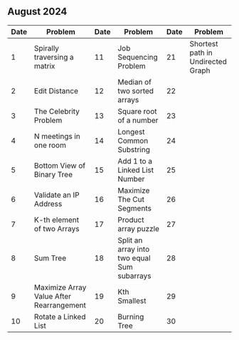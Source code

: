 ## August 2024

| Date | Problem                                  | Date | Problem                                     | Date | Problem                           |
| ---- | ---------------------------------------- | ---- | ------------------------------------------- | ---- | --------------------------------- |
| 1    | Spirally traversing a matrix             | 11   | Job Sequencing Problem                      | 21   | Shortest path in Undirected Graph |
| 2    | Edit Distance                            | 12   | Median of two sorted arrays                 | 22   |                                   |
| 3    | The Celebrity Problem                    | 13   | Square root of a number                     | 23   |                                   |
| 4    | N meetings in one room                   | 14   | Longest Common Substring                    | 24   |                                   |
| 5    | Bottom View of Binary Tree               | 15   | Add 1 to a Linked List Number               | 25   |                                   |
| 6    | Validate an IP Address                   | 16   | Maximize The Cut Segments                   | 26   |                                   |
| 7    | K-th element of two Arrays               | 17   | Product array puzzle                        | 27   |                                   |
| 8    | Sum Tree                                 | 18   | Split an array into two equal Sum subarrays | 28   |                                   |
| 9    | Maximize Array Value After Rearrangement | 19   | Kth Smallest                                | 29   |                                   |
| 10   | Rotate a Linked List                     | 20   | Burning Tree                                | 30   |                                   |

